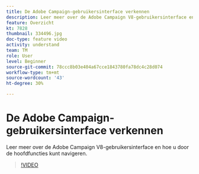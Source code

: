 ```yaml
---
title: De Adobe Campaign-gebruikersinterface verkennen
description: Leer meer over de Adobe Campaign V8-gebruikersinterface en hoe u door de hoofdfuncties kunt navigeren.
feature: Overzicht
kt: 7828
thumbnail: 334496.jpg
doc-type: feature video
activity: understand
team: TM
role: User
level: Beginner
source-git-commit: 78ccc8b03e404a67cce1843780fa78dc4c28d074
workflow-type: tm+mt
source-wordcount: '43'
ht-degree: 30%

---
```


# De Adobe Campaign-gebruikersinterface verkennen

Leer meer over de Adobe Campaign V8-gebruikersinterface en hoe u door de hoofdfuncties kunt navigeren.

>[!VIDEO](https://video.tv.adobe.com/v/334496?quality=12)
